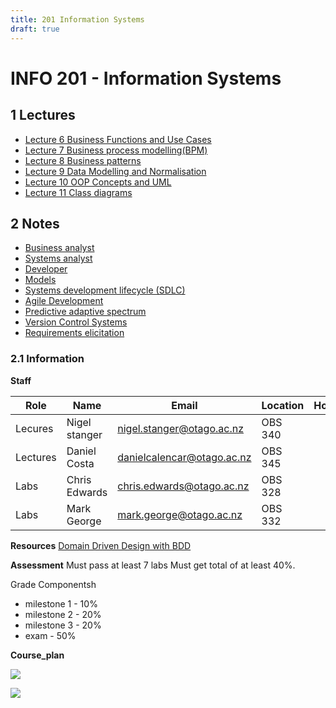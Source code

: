 ```yaml
---
title: 201 Information Systems
draft: true
---
```

# INFO 201 - Information Systems
## 1 Lectures
- [Lecture 6 Business Functions and Use Cases](out/notes/lecture-6-business-functions-and-use-cases.md)
- [Lecture 7 Business process modelling(BPM)](out/notes/lecture-7-business-process-modellingbpm.md)
- [Lecture 8 Business patterns](out/notes/lecture-8-business-patterns.md)
- [Lecture 9 Data Modelling and Normalisation](out/notes/lecture-9-data-modelling-and-normalisation.md)
- [Lecture 10 OOP Concepts and UML](out/notes/lecture-10-oop-concepts-and-uml.md)
- [Lecture 11 Class diagrams](out/notes/lecture-11-class-diagrams.md)

## 2 Notes 
- [Business analyst](out/notes/business-analyst.md)
- [Systems analyst](out/notes/systems-analyst.md)
- [Developer](out/notes/developer.md)
- [Models](out/notes/models.md)
- [Systems development lifecycle (SDLC)](out/notes/systems-development-lifecycle-sdlc.md)
- [Agile Development](out/notes/agile-development.md)
- [Predictive adaptive spectrum](out/notes/predictive-adaptive-spectrum.md)
- [Version Control Systems](out/notes/version-control-systems.md)
- [Requirements elicitation](out/notes/requirements-elicitation.md)


### 2.1 Information

**Staff**

Role     | Name           | Email                                                           | Location | Hours
---------|----------------|-----------------------------------------------------------------|----------|------
Lecures  | Nigel stanger  | [nigel.stanger@otago.ac.nz](mailto:nigel.stanger@otago.ac.nz)   | OBS 340  | 
Lectures | Daniel Costa   | [danielcalencar@otago.ac.nz](mailto:danielcalencar@otago.ac.nz) | OBS 345  | 
Labs     | Chris Edwards  | [chris.edwards@otago.ac.nz](mailto:chris.edwards@otago.ac.nz)   | OBS 328  | 
Labs     | Mark George    | [mark.george@otago.ac.nz](mailto:mark.george@otago.ac.nz)       | OBS 332  |

**Resources**
[Domain Driven Design with BDD](https://www.youtube.com/watch?v=Ju50D11EIoE)

**Assessment**
Must pass at least 7 labs
Must get total of at least 40%. 

Grade Componentsh
- milestone 1 - 10%
- milestone 2 - 20%
- milestone 3 - 20%
- exam - 50%

**Course_plan**

![](https://i.imgur.com/q9MEwYL.png)

![](https://i.imgur.com/lb9zKh7.png)

